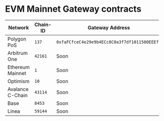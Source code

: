 # EVM Mainnet Gateway contracts



<table data-view="cards"><thead><tr><th>Network</th><th>Chain-ID</th><th>Gateway Address</th><th>Proxy Admin</th></tr></thead><tbody><tr><td>Polygon PoS</td><td> <code>137</code></td><td><code>0xfaFCfceC4e29e9b4ECc8C0a3f7df1011580EEEf2</code></td><td><code>0xdDC6d94d9f9FBb0524f069882d7C98241040472E</code></td></tr><tr><td>Arbitrum One</td><td><code>42161</code></td><td>Soon</td><td></td></tr><tr><td>Ethereum Mainnet</td><td><code>1</code></td><td>Soon</td><td></td></tr><tr><td>Optimism</td><td><code>10</code></td><td>Soon</td><td></td></tr><tr><td>Avalance C-Chain</td><td><code>43114</code></td><td>Soon</td><td></td></tr><tr><td>Base</td><td><code>8453</code></td><td>Soon</td><td></td></tr><tr><td>Linea</td><td><code>59144</code></td><td>Soon</td><td></td></tr></tbody></table>

